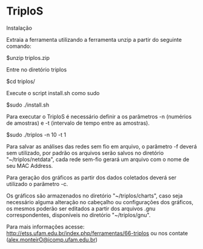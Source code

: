 # TriploS

Instalação

Extraia a ferramenta utilizando a ferramenta unzip a partir do seguinte comando:

$unzip triplos.zip

Entre no diretório triplos

$cd triplos/

Execute o script install.sh como sudo

$sudo ./install.sh

Para executar o TriploS é necessário definir a os parâmetros -n (numérios de amostras) e -t (intervalo de tempo entre as amostras). 

$sudo ./triplos -n 10 -t 1

Para salvar as análises das redes sem fio em arquivo, o parâmetro -f deverá sem utilizado, por padrão os arquivos serão salvos no diretório "~/triplos/netdata", cada rede sem-fio gerará um arquivo com o nome de seu MAC Address.


Para geração dos gráficos as partir dos dados coletados deverá ser utilizado o parâmetro -c.

Os gráficos são armazenados no diretório "~/triplos/charts", caso seja necessário alguma alteração no cabeçalho ou configurações dos gráficos, os mesmos poderão ser editados a partir dos arquivos .gnu correspondentes, disponíveis no diretório "~/triplos/gnu".

Para mais informações acesse: http://etss.ufam.edu.br/index.php/ferramentas/66-triplos ou nos contate (alex.monteirO@icomp.ufam.edu.br)
